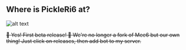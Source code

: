 ## Where is PickleRi6 at?
![alt text](https://i.imgur.com/ebQM8jC.png "Logo Title Text 1")

~~📣 Yes! First beta release! 👏 We're no longer a fork of Mee6 but our own thing! Just click on releases, then add bot to my server.~~
